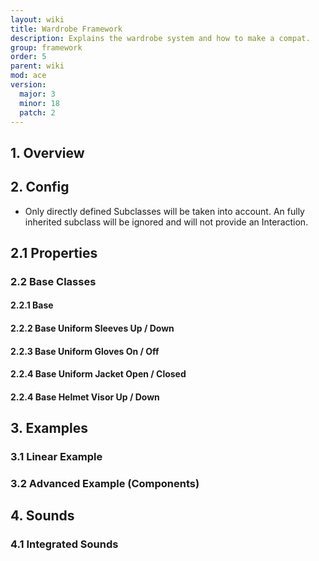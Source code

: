 ```yaml
---
layout: wiki
title: Wardrobe Framework
description: Explains the wardrobe system and how to make a compat.
group: framework
order: 5
parent: wiki
mod: ace
version:
  major: 3
  minor: 18
  patch: 2
---
```



## 1. Overview

## 2. Config

- Only directly defined Subclasses will be taken into account. An fully inherited subclass will be ignored and will not provide an Interaction.

## 2.1 Properties

### 2.2 Base Classes

#### 2.2.1 Base

#### 2.2.2 Base Uniform Sleeves Up / Down

#### 2.2.3 Base Uniform Gloves On / Off

#### 2.2.4 Base Uniform Jacket Open / Closed

#### 2.2.4 Base Helmet Visor Up / Down


## 3. Examples

### 3.1 Linear Example

### 3.2 Advanced Example (Components)


## 4. Sounds



### 4.1 Integrated Sounds







<!--- WIP - Formatting Examples below ~~~


### 1.1 Adding a tag

```cpp
class ACE_Tags {
    class yourTagClass {
        displayName = "My Tag";  // Name of your tag being displayed in the interaction menu
        requiredItem = "ACE_SpraypaintBlack";  // Required item to have in the inventory to be able to spray your tag (eg. `"ACE_SpraypaintBlack"`, `"ACE_SpraypaintRed"`, `"ACE_SpraypaintGreen"`, `"ACE_SpraypaintBlue"` or any custom item from `CfgWeapons`)
        textures[] = {"path\to\texture1.paa", "path\to\texture2.paa"};  // List of texture variations (one is randomly selected when tagging)
        materials[] = {"path\to\material.rvmat"}; // Optional: List of material variations (one is randomly selected). Keep empty if you don't need a custom material.
        icon = "path\to\icon.paa";  // Icon being displayed in the interaction menu
        tagModel = "UserTexture1m_F"; // Optional: The 3D Model that will be spawned with the texture on it, can either be CfgVehicles classname or P3D file path.
    };
};
```


## 2. Scripting

### 2.1 Adding a tag

`ace_tagging_fnc_addCustomTag`

|    | Arguments | Type | Optional (default value) |
| ---| --------- | ---- | ------------------------ |
| 0  | Unique Identifier | String | Required |
| 1  | Display Name | String | Required |
| 2  | Required Item | String | Required |
| 3  | Textures | Array | Required |
| 4  | Icon | String | Optional (default: `""` - Default white point) |
| 5  | Material Paths | Array | Optional (default: `[]` - No custom material) |
| 6  | Tag Model | String | Optional (default: `"UserTexture1m_F"` - 1x1m texture surface) |
| **R** | Successfully Added Tag | Boolean | Return value |

#### 2.1.1 Example

`["ace_victoryRed", "Victory Red", "ACE_SpraypaintRed", ["tagTexture1.paa", "tagTexture2.paa"], "icon.paa"] call ace_tagging_fnc_addCustomTag;`

|    | Arguments | Explanation |
| ---| --------- | ----------- |
| 0  | `"ace_victoryRed"` | Unique identifier (similar to class name) |
| 1  | `"Victory Red"` | Name of your tag being displayed in the interaction menu |
| 2  | `"ACE_SpraypaintRed"` | Required item to have in the inventory to be able to spray your tag |
| 3  | `["tagTexture1.paa", "tagTexture2.paa"]` | List of texture variants (one is randomly selected when tagging) |
| 4  | `"icon.paa"` | Icon being displayed in the interaction menu |


### 2.2 Tags in description.ext

Tags can also be configured in description.ext like shown above.
File Paths will be relative to your mission, if you want to define Tags inside description.ext but use Addon paths for `Texture`/`Material`/`TagModel` you need to prefix the path with `@`.

This is how above config would look when using Addon paths from description.ext:

```cpp
class ACE_Tags {
    class yourTagClass {
        displayName = "My Tag";  // Name of your tag being displayed in the interaction menu
        requiredItem = "ACE_SpraypaintBlack";  // Required item to have in the inventory to be able to spray your tag (eg. `"ACE_SpraypaintBlack"`, `"ACE_SpraypaintRed"`, `"ACE_SpraypaintGreen"`, `"ACE_SpraypaintBlue"` or any custom item from `CfgWeapons`)
        textures[] = {"@path\to\texture1.paa", "@path\to\texture2.paa"};  // List of texture variations (one is randomly selected when tagging)
        materials[] = {"@path\to\material.rvmat"}; // Optional: List of material variations (one is randomly selected). Keep empty if you don't need a custom material.
        icon = "@path\to\icon.paa";  // Icon being displayed in the interaction menu
        tagModel = "UserTexture1m_F"; // Optional: The 3D Model that will be spawned with the texture on it, can either be CfgVehicles classname or P3D file path.
    };
};
```









<div class="panel callout">
    <h5>Note:</h5>
    <p>This is just a guide to add tags using the framework. This is not a guide to make your own spray objects.</p>
</div>

--!>